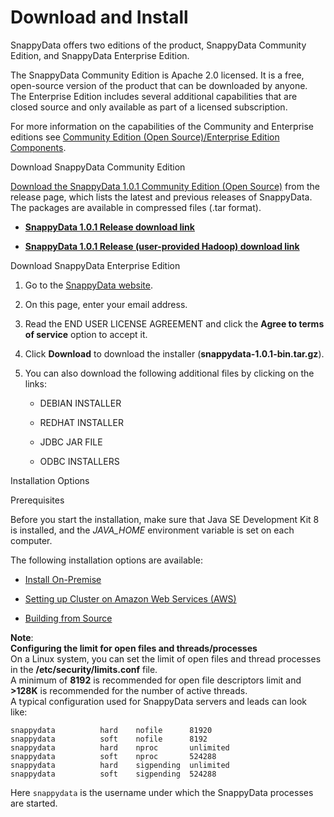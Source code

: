 # Download and Install

SnappyData offers two editions of the product, SnappyData Community Edition, and SnappyData Enterprise Edition.

The SnappyData Community Edition is Apache 2.0 licensed. It is a free, open-source version of the product that can be downloaded by anyone.
The Enterprise Edition includes several additional capabilities that are closed source and only available as part of a licensed subscription.

For more information on the capabilities of the Community and Enterprise editions see [Community Edition (Open Source)/Enterprise Edition Components](additional_files/open_source_components.md).

<heading2> Download SnappyData Community Edition</heading2>

[Download the SnappyData 1.0.1 Community Edition (Open Source)](https://github.com/SnappyDataInc/snappydata/releases/) from the release page, which lists the latest and previous releases of SnappyData. The packages are available in compressed files (.tar format).

* [**SnappyData 1.0.1 Release download link**](https://github.com/SnappyDataInc/snappydata/releases/download/v1.0.1/snappydata-1.0.1-bin.tar.gz)

* [**SnappyData 1.0.1 Release (user-provided Hadoop) download link**](https://github.com/SnappyDataInc/snappydata/releases/download/v1.0.1/snappydata-1.0.1-without-hadoop-bin.tar.gz) 

<heading2> Download SnappyData Enterprise Edition</heading2>

1. Go to the [SnappyData website](http://www.snappydata.io/download).

2. On this page, enter your email address.

3. Read the END USER LICENSE AGREEMENT and click the **Agree to terms of service** option to accept it.

4. Click **Download** to download the installer (**snappydata-1.0.1-bin.tar.gz**).

5. You can also download the following additional files by clicking on the links:

	* DEBIAN INSTALLER

	* REDHAT INSTALLER

	* JDBC JAR FILE

	* ODBC INSTALLERS

<heading2>Installation Options</heading2>

<heading3>Prerequisites</heading3>

Before you start the installation, make sure that Java SE Development Kit 8 is installed, and the *JAVA_HOME* environment variable is set on each computer.

The following installation options are available:

* [Install On-Premise](install/install_on_premise.md) <a id="install-on-premise"></a>

* [Setting up Cluster on Amazon Web Services (AWS)](install/setting_up_cluster_on_amazon_web_services.md) <a id="setting-up-cluster-on-amazon-web-services-aws"></a>

* [Building from Source](install/building_from_source.md)<a id="building-from-source"></a>

**Note**:</br>
	**Configuring the limit for open files and threads/processes** </br> 
    On a Linux system, you can set the limit of open files and thread processes in the **/etc/security/limits.conf** file. 
    </br>A minimum of **8192** is recommended for open file descriptors limit and **>128K** is recommended for the number of active threads. 
    </br>A typical configuration used for SnappyData servers and leads can look like:

```pre
snappydata          hard    nofile      81920
snappydata          soft    nofile      8192
snappydata          hard    nproc       unlimited
snappydata          soft    nproc       524288
snappydata          hard    sigpending  unlimited
snappydata          soft    sigpending  524288
```

Here `snappydata` is the username under which the SnappyData processes are started.
